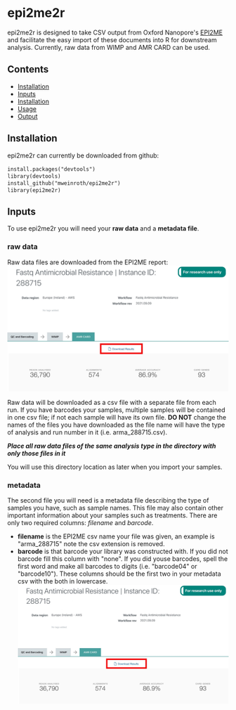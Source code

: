 # epi2me2r

epi2me2r is designed to take CSV output from Oxford Nanopore's [EPI2ME](https://epi2me.nanoporetech.com/) and facilitate the easy import of these documents into R for downstream analysis. Currently, raw data from WIMP and AMR CARD can be used. 

## Contents
- [Installation](#Installation)
- [Inputs](#Inputs)
- [Installation](#installation)
- [Usage](#usage)
- [Output](#output)


## Installation
epi2me2r can currently be downloaded from github:
```
install.packages("devtools") 
library(devtools) 
install_github("mweinroth/epi2me2r") 
library(epi2me2r)
```

## Inputs
To use epi2me2r you will need your **raw data** and a **metadata file**. 

### raw data 
Raw data files are downloaded from the EPI2ME report:
![](https://github.com/mweinroth/epi2me2r/blob/master/screenshots.for.github/epi2me.download.report.jpg?raw=true)

Raw data will be downloaded as a csv file with a separate file from each run. If you have barcodes your samples, multiple samples will be contained in one csv file; if not each sample will have its own file. **DO NOT** change the names of the files you have downloaded as the file name will have the type of analysis and run number in it (i.e. arma_288715.csv). 

**_Place all raw data files of the same analysis type in the directory with only those files in it_**

You will use this directory location as later when you import your samples. 

### metadata
The second file you will need is a metadata file describing the type of samples you have, such as sample names. This file may also contain other important information about your samples such as treatments. There are only two required columns: _filename_ and _barcode_. 
- **filename** is the EPI2ME csv name your file was given, an example is "arma_288715" note the csv extension is removed. 
- **barcode** is that barcode your library was constructed with. If you did not barcode fill this column with "none". If you did youse barcodes, spell the first word and make all barcodes to digits (i.e. "barcode04" or "barcode10"). 
These columns should be the first two in your metadata csv with the both in lowercase. 
![](https://github.com/mweinroth/epi2me2r/blob/master/screenshots.for.github/epi2me.download.report.jpg)
